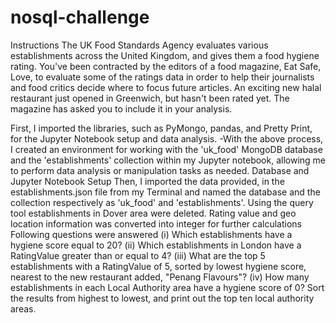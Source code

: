 # nosql-challenge
Instructions
The UK Food Standards Agency evaluates various establishments across the United Kingdom, and gives them a food hygiene rating. You've been contracted by the editors of a food magazine, Eat Safe, Love, to evaluate some of the ratings data in order to help their journalists and food critics decide where to focus future articles.
An exciting new halal restaurant just opened in Greenwich, but hasn't been rated yet. The magazine has asked you to include it in your analysis.

First, I imported the libraries, such as PyMongo, pandas, and Pretty Print, for the Jupyter Notebook setup and data analysis. -With the above process, I created an environment for working with the 'uk_food' MongoDB database and the 'establishments' collection within my Jupyter notebook, allowing me to perform data analysis or manipulation tasks as needed.
Database and Jupyter Notebook Setup
Then, I imported the data provided, in the establishments.json file from my Terminal and named the database and the collection respectively as 'uk_food' and 'establishments'.
Using the query tool establishments in Dover area were deleted.
Rating value and geo location information was converted into integer for further calculations
Following questions were answered
(i) Which establishments have a hygiene score equal to 20?
(ii) Which establishments in London have a RatingValue greater than or equal to 4?
(iii) What are the top 5 establishments with a RatingValue of 5, sorted by lowest hygiene score, nearest to the new restaurant added, "Penang Flavours"?
(iv) How many establishments in each Local Authority area have a hygiene score of 0? Sort the results from highest to lowest, and print out the top ten local authority areas.